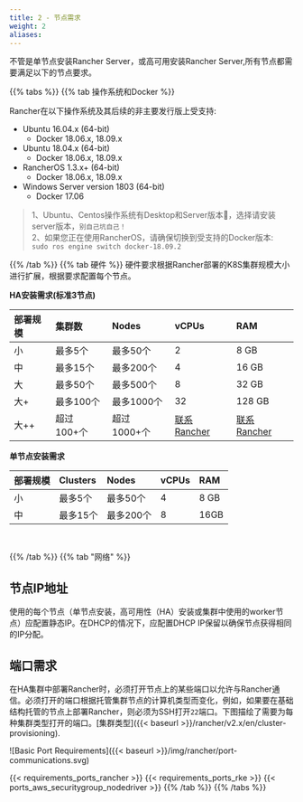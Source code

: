```yaml
---
title: 2 - 节点需求
weight: 2
aliases:
---
```


不管是单节点安装Rancher Server，或高可用安装Rancher Server,所有节点都需要满足以下的节点要求。

{{% tabs %}}
{{% tab 操作系统和Docker %}}

Rancher在以下操作系统及其后续的非主要发行版上受支持:

- Ubuntu 16.04.x (64-bit)
  - Docker 18.06.x, 18.09.x
- Ubuntu 18.04.x (64-bit)
  - Docker 18.06.x, 18.09.x
- RancherOS 1.3.x+ (64-bit)
  - Docker 18.06.x, 18.09.x
- Windows Server version 1803 (64-bit)
  - Docker 17.06

>1、Ubuntu、Centos操作系统有Desktop和Server版本，选择请安装server版本，`别自己坑自己！` \
>2、如果您正在使用RancherOS，请确保切换到受支持的Docker版本:\
`sudo ros engine switch docker-18.09.2`

{{% /tab %}}
{{% tab 硬件 %}}
硬件要求根据Rancher部署的K8S集群规模大小进行扩展，根据要求配置每个节点。

**HA安装需求(标准3节点)**

| **部署规模** | 集群数     | Nodes       | vCPUs                                              | RAM                                                |
| :----------- | :--------- | :---------- | :------------------------------------------------- | :------------------------------------------------- |
| 小           | 最多5个    | 最多50个    | 2                                                  | 8 GB                                               |
| 中           | 最多15个   | 最多200个   | 4                                                  | 16 GB                                              |
| 大           | 最多50个   | 最多500个   | 8                                                  | 32 GB                                              |
| 大+          | 最多100个  | 最多1000个  | 32                                                 | 128 GB                                             |
| 大++         | 超过100+个 | 超过1000+个 | [联系 Rancher](https://www.rancher.cn/contact/) | [联系 Rancher](https://www.rancher.cn/contact/) |



**单节点安装需求**

| **部署规模** | Clusters | Nodes     | vCPUs | RAM  |
| :----------- | :------- | :-------- | :---- | :--- |
| 小           | 最多5个  | 最多50个  | 4     | 8 GB |
| 中           | 最多15个 | 最多200个 | 8     | 16GB |

<br/>

{{% /tab %}}
{{% tab  "网络" %}}

<h2>节点IP地址</h2>

使用的每个节点（单节点安装，高可用性（HA）安装或集群中使用的worker节点）应配置静态IP。在DHCP的情况下，应配置DHCP IP保留以确保节点获得相同的IP分配。

<h2>端口需求</h2>

在HA集群中部署Rancher时，必须打开节点上的某些端口以允许与Rancher通信。必须打开的端口根据托管集群节点的计算机类型而变化，例如，如果要在基础结构托管的节点上部署Rancher，则必须为SSH打开`22`端口。下图描绘了需要为每种集群类型打开的端口。[集群类型]({{< baseurl >}}/rancher/v2.x/en/cluster-provisioning).

![Basic Port Requirements]({{< baseurl >}}/img/rancher/port-communications.svg)

{{< requirements_ports_rancher >}}
{{< requirements_ports_rke >}}
{{< ports_aws_securitygroup_nodedriver >}}
{{% /tab %}}
{{% /tabs %}}
